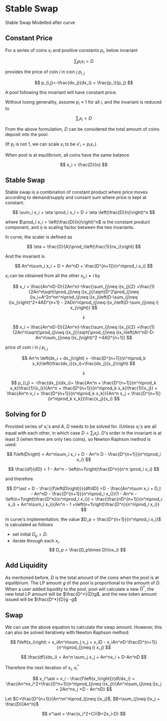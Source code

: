# Stable Swap

Stable Swap Modelled after curve

## Constant Price

For a series of coins $x_i$ and positive constants $p_i$, below invariant

$$
\sum_i p_i x_i = D
$$

provides the price of coin $i$ in coin $j$ $p_{i,j}$

$$
p_{i,j}=-\frac{dx_j}{dx_i} = \frac{p_i}{p_j}
$$

A pool following this invariant will have constant price.

Without losing generality, assume $p_i \equiv 1$ for all $i$, and the invariant is reduced to

$$
\sum_i x_i = D
$$

From the above formulation, $D$ can be considered the total amount of coins deposit into the pool.

(If $p_i$ is not $1$, we can scale $x_i$ to be $x'_i = p_i x_i$.)

When pool is at equilibrium, all coins have the same balance

$$
x_i = \frac{D}{n}
$$

## Stable Swap

Stable swap is a combination of constant product where price moves according to demand/supply and consant sum where price is kept at constant.

$$
\sum_i x_i + \eta \prod_i x_i = D + \eta \left(\frac{D}{n}\right)^n
$$

where $\prod_i x_i = \left(\frac{D}{n}\right)^n$ is the constant product component, and $\eta$ is scaling factor between the two invariants.

In curve, the scaler is defined as

$$
\eta = \frac{D}{A}\prod_i\left(\frac{1}{nx_i}\right)
$$

And the invariant is

$$
An^n\sum_i x_i + D = An^nD + \frac{D^{n+1}}{n^n\prod_i x_i}
$$

$x_i$ can be obtained from all the other $x_{j},j\neq i$ by

$$
x_i = \frac{An^nD-D}{2An^n}-\frac{\sum_{j\neq i}x_j}{2} +\frac{1}{2An^n\sqrt{\prod_{j\neq i}x_j}}\sqrt{D^2\prod_{j\neq i}x_i+A^2n^nn^n\prod_{j\neq i}x_j\left(D-\sum_{j\neq i}x_j\right)^2+4AD^{n+1} - 2ADn^n\prod_{j\neq i}x_i\left(D-\sum_{j\neq i} x_j\right)}
$$

$$\Downarrow$$

$$
x_i = \frac{An^nD-D}{2An^n}-\frac{\sum_{j\neq i}x_j}{2} +\frac{1}{2An^n\sqrt{\prod_{j\neq i}x_j}}\sqrt{\prod_{j\neq i}x_i\left(An^nD-D-An^n\sum_{j\neq i}x_j\right)^2 +4AD^{n+1}}
$$

price of coin $i$ in $j$ $p_{i,j}$

$$
An^n \left(dx_i + dx_j\right) = -\frac{D^{n+1}}{n^n\prod_k x_k}\left(\frac{dx_i}{x_i}+\frac{dx_j}{x_j}\right)
$$

$$\Downarrow$$

$$
p_{i,j} = -\frac{dx_j}{dx_i}= \frac{An^n + \frac{D^{n+1}}{n^n\prod_k x_k}\frac{1}{x_i}}{An^n + \frac{D^{n+1}}{n^n\prod_k x_k}\frac{1}{x_j}} = \frac{An^n x_i + \frac{D^{n+1}}{n^n\prod_k x_k}}{An^n x_j + \frac{D^{n+1}}{n^n\prod_k x_k}}\frac{x_j}{x_i}
$$

## Solving for D

Provided series of $x_i$'s and $A$, $D$ needs to be solved for. (Unless $x_i$'s are all equal with each other, in which case $D=\sum_i x_i$). $D$'s order in the invariant is at least 3 (when there are only two coins), so Newton Raphson method is used:

$$
f\left(D\right) = An^n\sum_i x_i + D - An^n D - \frac{D^{n+1}}{n^n\prod_i x_i}
$$

$$
\frac{df}{dD} = 1 - An^n - \left(n+1\right)\frac{D^n}{n^n \prod_i x_i}
$$

and therefore

$$
D^\ast = D - \frac{{f\left(D\right)}}{df/dD} =D -  \frac{An^n\sum x_i + D_t - An^nD - \frac{D^{n+1}}{n^n\prod_i x_i}}{1 - An^n - \left(n+1\right)\frac{D^n}{n^n\prod_i x_i}} = \frac{\frac{nD^{n+1}}{n^n\prod_i x_i} + An^n\sum_i x_i}{An^n - 1 +\left(n+1\right)\frac{D^n}{n^n\prod_i x_i}}
$$

In curve's implementation, the value $D_p = \frac{D^{n+1}}{n^n\prod_i x_i}$ is calculated as follows

- set initial $D_p = D$.
- iterate through each $x_i$.
  $$
  D_p = \frac{D_p\times D}{nx_i}
  $$

## Add Liquidity

As mentioned before, $D$ is the total amount of the coins when the pool is at equilibrium. The LP amount $g$ of the pool is proportional to the amount of $D$. When a user added liquidity to the pool, pool will calculate a new $D^*$, the new total LP amount will be $\frac{D^*}{D}g$, and the new token amount issued will be $\frac{D^*}{D}g -g$

## Swap

We can use the above equation to calculate the swap amount. However, this can also be solved iteratively with Newton Raphson method:

$$
f\left(x_i\right) = x_iAn^n\sum_j x_j + x_iD - x_iAn^nD-\frac{D^{n+1}}{n^n\prod_{j\neq i} x_j}
$$

$$
\frac{df}{dx_i} = An^n \sum_j x_j + An^nx_i + D-An^nD
$$

Therefore the next iteration of $x_i$, $x_i^\ast$

$$
x_i^\ast = x_i - \frac{f\left(x_i\right)}{df/dx_i} = \frac{An^nx_i^2+\frac{D^n+1}{n^n\prod_{j\neq i}x_j}}{An^n\sum_{j\neq i}x_j + 2An^nx_i +D - An^nD}
$$

Let $C=\frac{D^{n+1}}{An^nn^n\prod_{j\neq i}x_j}$, $B=\sum_{j\neq i}x_j + \frac{D}{An^n}$

$$
x^\ast = \frac{x_i^2+C}{B+2x_i-D}
$$
